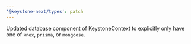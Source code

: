 ```yaml
---
'@keystone-next/types': patch
---
```


Updated database component of KeystoneContext to explicitly only have one of `knex`, `prisma`, or `mongoose`.
